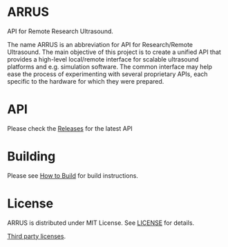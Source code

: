 # ARRUS

API for Remote Research Ultrasound.

The name ARRUS is an abbreviation for API for Research/Remote Ultrasound.
The main objective of this project is to create a unified API that provides a high-level 
local/remote interface for scalable ultrasound platforms and e.g. simulation software. 
The common interface may help ease the process of experimenting with several 
proprietary APIs, each specific to the hardware for which they were prepared.

# API

Please check the [Releases](https://github.com/us4useu/ARRUS/releases)
for the latest API

# Building

Please see [How to Build](docs/dev/Build.md) for build instructions.

# License
ARRUS is distributed under MIT License. 
See [LICENSE](LICENSE) for details.

[Third party licenses](THIRD_PARTY_LICENSES).

